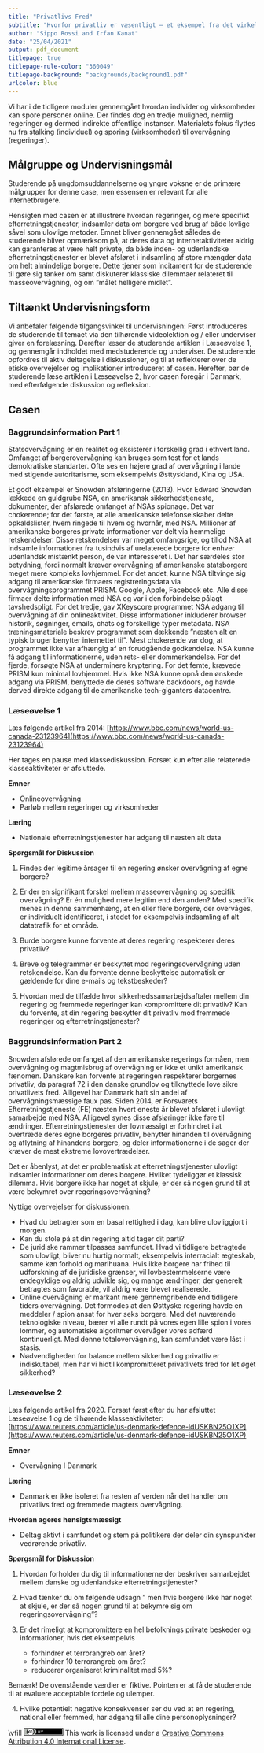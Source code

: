 ```yaml
---
title: "Privatlivs Fred"
subtitle: "Hvorfor privatliv er væsentligt – et eksempel fra det virkelige liv "
author: "Sippo Rossi and Irfan Kanat"
date: "25/04/2021"
output: pdf_document
titlepage: true
titlepage-rule-color: "360049"
titlepage-background: "backgrounds/background1.pdf"
urlcolor: blue
---
```


Vi har i de tidligere moduler gennemgået hvordan individer og virksomheder kan spore personer online. Der findes dog en tredje mulighed, nemlig regeringer og dermed indirekte offentlige instanser. Materialets fokus flyttes nu fra stalking (individuel) og sporing (virksomheder) til overvågning (regeringer).

## Målgruppe og Undervisningsmål

Studerende på ungdomsuddannelserne og yngre voksne er de primære målgrupper for denne case, men essensen er relevant for alle internetbrugere.

Hensigten med casen er at illustrere hvordan regeringer, og mere specifikt efterretningstjenester, indsamler data om borgere ved brug af både lovlige såvel som ulovlige metoder. Emnet bliver gennemgået således de studerende bliver opmærksom på, at deres data og internetaktiviteter aldrig kan garanteres at være helt private, da både inden- og udenlandske efterretningstjenester er blevet afsløret i indsamling af store mængder data om helt almindelige borgere. Dette tjener som incitament for de studerende til gøre sig tanker om samt diskuterer klassiske dilemmaer relateret til masseovervågning, og om ”målet helligere midlet”.

## Tiltænkt Undervisningsform

Vi anbefaler følgende tilgangsvinkel til undervisningen: Først introduceres de studerende til temaet via den tilhørende videolektion og / eller underviser giver en forelæsning. Derefter læser de studerende artiklen i Læseøvelse 1, og gennemgår indholdet med medstuderende og underviser. De studerende opfordres til aktiv deltagelse i diskussioner, og til at reflekterer over de etiske overvejelser og implikationer introduceret af casen. Herefter, bør de studerende læse artiklen i Læseøvelse 2, hvor casen foregår i Danmark, med efterfølgende diskussion og refleksion.

## Casen

### Baggrundsinformation Part 1

Statsovervågning er en realitet og eksisterer i forskellig grad i ethvert land. Omfanget af borgerovervågning kan bruges som test for et lands demokratiske standarter.  Ofte ses en højere grad af overvågning i lande med stigende autoritarisme, som eksempelvis Østtyskland, Kina og USA.

Et godt eksempel er Snowden afsløringerne (2013). Hvor Edward Snowden lækkede en guldgrube NSA, en amerikansk sikkerhedstjeneste, dokumenter, der afslørede omfanget af NSAs spionage. Det var chokerende; for det første, at alle amerikanske telefonselskaber delte opkaldslister, hvem ringede til hvem og hvornår, med NSA. Millioner af amerikanske borgeres private informationer var delt via hemmelige retskendelser. Disse retskendelser var meget omfangsrige, og tillod NSA at indsamle informationer fra tusindvis af urelaterede borgere for enhver udenlandsk mistænkt person, de var interesseret i. Det har særdeles stor betydning, fordi normalt kræver overvågning af amerikanske statsborgere meget mere kompleks lovhjemmel. For det andet, kunne NSA tiltvinge sig adgang til amerikanske firmaers registreringsdata via overvågningsprogrammet PRISM. Google, Apple, Facebook etc. Alle disse firmaer delte information med NSA og var i den forbindelse pålagt tavshedspligt. For det tredje, gav XKeyscore programmet NSA adgang til overvågning af din onlineaktivitet. Disse informationer inkluderer browser historik, søgninger, emails, chats og forskellige typer metadata. NSA træningsmateriale beskrev programmet som dækkende ”næsten alt en typisk bruger benytter internettet til”. Mest chokerende var dog, at programmet ikke var afhængig af en forudgående godkendelse. NSA kunne få adgang til informationerne, uden rets- eller dommerkendelse. For det fjerde, forsøgte NSA at underminere kryptering. For det femte, krævede PRISM kun minimal lovhjemmel. Hvis ikke NSA kunne opnå den ønskede adgang via PRISM, benyttede de deres software backdoors, og havde derved direkte adgang til de amerikanske tech-giganters datacentre.

### Læseøvelse 1

Læs følgende artikel fra 2014: [https://www.bbc.com/news/world-us-canada-23123964](https://www.bbc.com/news/world-us-canada-23123964)

Her tages en pause med klassediskussion. Forsæt kun efter alle relaterede klasseaktiviteter er afsluttede.

**Emner**

+ Onlineovervågning
+ Parløb mellem regeringer og virksomheder

**Læring**

+ Nationale efterretningstjenester har adgang til næsten alt data

**Spørgsmål for Diskussion**

1. Findes der legitime årsager til en regering ønsker overvågning af egne borgere?

2. Er der en signifikant forskel mellem masseovervågning og specifik overvågning? Er én mulighed mere legitim end den anden?  Med specifik menes in denne sammenhæng, at en eller flere borgere, der overvåges, er individuelt identificeret, i stedet for eksempelvis indsamling af alt datatrafik for et område.

3. Burde borgere kunne forvente at deres regering respekterer deres privatliv?

4. Breve og telegrammer er beskyttet mod regeringsovervågning uden retskendelse. Kan du forvente denne beskyttelse automatisk er gældende for dine e-mails og tekstbeskeder?

5. Hvordan med de tilfælde hvor sikkerhedssamarbejdsaftaler mellem din regering og fremmede regeringer kan kompromittere dit privatliv? Kan du forvente, at din regering beskytter dit privatliv mod fremmede regeringer og efterretningstjenester?

### Baggrundsinformation Part 2

Snowden afslørede omfanget af den amerikanske regerings formåen, men overvågning og magtmisbrug af overvågning er ikke et unikt amerikansk fænomen. Danskere kan forvente at regeringen respekterer borgernes privatliv, da paragraf 72 i den danske grundlov og tilknyttede love sikre privatlivets fred. Alligevel har Danmark haft sin andel af overvågningsmæssige faux pas. Siden 2014, er Forsvarets Efterretningstjeneste (FE) næsten hvert eneste år blevet afsløret i ulovligt samarbejde med NSA. Alligevel synes disse afsløringer ikke føre til ændringer. Efterretningstjenester der lovmæssigt er forhindret i at overtræde deres egne borgeres privatliv, benytter hinanden til overvågning og aflytning af hinandens borgere, og deler informationerne i de sager der kræver de mest ekstreme lovovertrædelser.

Det er åbenlyst, at det er problematisk at efterretningstjenester ulovligt indsamler informationer om deres borgere. Hvilket tydeliggør et klassisk dilemma. Hvis borgere ikke har noget at skjule, er der så nogen grund til at være bekymret over regeringsovervågning?

Nyttige overvejelser for diskussionen.

+ Hvad du betragter som en basal rettighed i dag, kan blive ulovliggjort i morgen.
+ Kan du stole på at din regering altid tager dit parti?
+ De juridiske rammer tilpasses samfundet. Hvad vi tidligere betragtede som ulovligt, bliver nu hurtig normalt, eksempelvis interracialt ægteskab, samme køn forhold og marihuana. Hvis ikke borgere har frihed til udforskning af de juridiske grænser, vil lovbestemmelserne være endegyldige og aldrig udvikle sig, og mange ændringer, der generelt betragtes som favorable, vil aldrig være blevet realiserede.
+ Online overvågning er markant mere gennemgribende end tidligere tiders overvågning. Det formodes at den Østtyske regering havde en meddeler / spion ansat for hver seks borgere. Med det nuværende teknologiske niveau, bærer vi alle rundt på vores egen lille spion i vores lommer, og automatiske algoritmer overvåger vores adfærd kontinuerligt. Med denne totalovervågning, kan samfundet være låst i stasis.
+ Nødvendigheden for balance mellem sikkerhed og privatliv er indiskutabel, men har vi hidtil kompromitteret privatlivets fred for let øget sikkerhed?

### Læseøvelse 2

Læs følgende artikel fra 2020. Forsæt først efter du har afsluttet Læseøvelse 1 og de tilhørende klasseaktiviteter: [https://www.reuters.com/article/us-denmark-defence-idUSKBN25O1XP](https://www.reuters.com/article/us-denmark-defence-idUSKBN25O1XP)

**Emner**

+ Overvågning I Danmark

**Læring**

+ Danmark er ikke isoleret fra resten af verden når det handler om privatlivs fred og fremmede magters overvågning.

**Hvordan ageres hensigtsmæssigt**

+ Deltag aktivt i samfundet og stem på politikere der deler din synspunkter vedrørende privatliv.

**Spørgsmål for Diskussion**

1. Hvordan forholder du dig til informationerne der beskriver samarbejdet mellem danske og udenlandske efterretningstjenester?

2. Hvad tænker du om følgende udsagn ” men hvis borgere ikke har noget at skjule, er der så nogen grund til at bekymre sig om regeringsovervågning”?

3. Er det rimeligt at kompromittere en hel befolknings private beskeder og informationer, hvis det eksempelvis
	+ forhindrer et terrorangreb om året?
	+ forhindrer 10 terrorangreb om året?
	+ reducerer organiseret kriminalitet med 5%?

Bemærk! De ovenstående værdier er fiktive. Pointen er at få de studerende til at evaluere acceptable fordele og ulemper. 

4. Hvilke potentielt negative konsekvenser ser du ved at en regering, national eller fremmed, har adgang til alle dine personoplysninger?


\vfill
![CC4](CC4.png) This work is licensed under a [Creative Commons Attribution 4.0 International License](http://creativecommons.org/licenses/by/4.0/).
